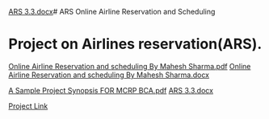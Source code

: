 [ARS 3.3.docx](https://github.com/techstarMahesh/ARS/files/13772822/ARS.3.3.docx)# ARS
Online Airline Reservation and Scheduling 

# Project on Airlines reservation(ARS).

[Online Airline Reservation and scheduling By Mahesh Sharma.pdf](https://github.com/techstarMahesh/ARS/files/13772799/Online.Airline.Reservation.and.scheduling.By.Mahesh.Sharma.pdf)
[Online Airline Reservation and scheduling By Mahesh Sharma.docx](https://github.com/techstarMahesh/ARS/files/13772806/Online.Airline.Reservation.and.scheduling.By.Mahesh.Sharma.docx)

[A Sample Project Synopsis FOR MCRP BCA.pdf](https://github.com/techstarMahesh/ARS/files/13772813/A.Sample.Project.Synopsis.FOR.MCRP.BCA.pdf)
[ARS 3.3.docx](https://github.com/techstarMahesh/ARS/files/13772811/ARS.3.3.docx)

[Project Link](https://github.com/techstarMahesh/ARS)
